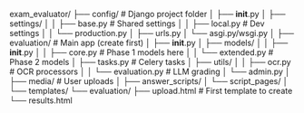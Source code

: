 exam_evaluator/
├── config/               # Django project folder
│   ├── __init__.py
│   ├── settings/
│   │   ├── base.py       # Shared settings
│   │   ├── local.py      # Dev settings
│   │   └── production.py
│   ├── urls.py
│   └── asgi.py/wsgi.py
│
├── evaluation/           # Main app (create first)
│   ├── __init__.py
│   ├── models/
│   │   ├── __init__.py
│   │   ├── core.py       # Phase 1 models here
│   │   └── extended.py   # Phase 2 models
│   ├── tasks.py          # Celery tasks
│   ├── utils/
│   │   ├── ocr.py        # OCR processors
│   │   └── evaluation.py # LLM grading
│   └── admin.py
│
├── media/                # User uploads
│   ├── answer_scripts/
│   └── script_pages/
│
└── templates/
    └── evaluation/
        ├── upload.html   # First template to create
        └── results.html